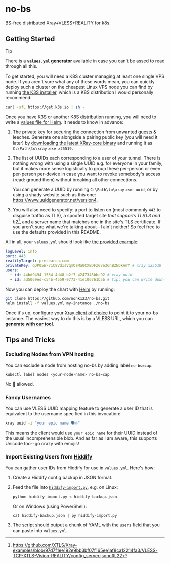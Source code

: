 # no-bs

BS-free distributed Xray+VLESS+REALITY for k8s.

## Getting Started

> [!TIP]
> There is a [**`values.yml` generator**](https://no-bs.ru/#values-yml-generator) available in case you can't be assed to read through all this.

To get started, you will need a K8S cluster managing at least one single VPS node. If you aren't sure what any of these words mean, you can quickly deploy such a cluster on the cheapest Linux VPS node you can find by running [the K3S installer](https://docs.k3s.io/quick-start), which is a K8S distribution I would personally recommend:

```sh
curl -sfL https://get.k3s.io | sh -
```

Once you have K3S or another K8S distribution running, you will need to write a [values file for Helm](https://helm.sh/docs/chart_template_guide/values_files). It needs to know in advance:

1. The private key for securing the connection from unwanted guests & leeches. Generate one alongside a pairing public key (you will need it later) by [downloading the latest XRay-core binary](https://github.com/XTLS/Xray-core/releases) and running it as `C:\Path\to\xray.exe x25519`.
2. The list of UUIDs each corresponding to a user of your tunnel. There is nothing wrong with using a single UUID e.g. for everyone in your family, but it makes more sense logistically to group these per-person or even per-person per-device in case you want to revoke somebody's access (read: ground them) without breaking all other connections.

   You can generate a UUID by running `C:\Path\to\xray.exe uuid`, or by using a shady website such as this one: <https://www.uuidgenerator.net/version4>.
3. You will also need to specify: a port to listen on (most commonly `443` to disguise traffic as TLS), a spoofed target site *that supports TLS1.3 and h2*[^tls], and a server name that matches one in the site's TLS certificate. If you aren't sure what we're talking about--I ain't neither! So feel free to use the defaults provided in this README.

All in all, your `values.yml` should look like [the provided example](values.example.yml):

```yml
logLevel: info
port: 443
realityTarget: presearch.com
privateKey: qDP05W-71C8VdIsVqmOsMa0CXBDFzG7e36hBZNDkAmY # xray x25519
users:
  - id: 44bd9494-1534-4d48-b2f7-4247343bbc92 # xray uuid
  - id: ad5069ed-c54b-4559-9773-41e106761b5b # tip: you can write down the peer's name in a comment
```

Now you can deploy the chart with [Helm](https://helm.sh/docs/intro/quickstart) by running:

```sh
git clone https://github.com/nonk123/no-bs.git
helm install -f values.yml my-instance ./no-bs
```

Once it's up, configure your [Xray client of choice](https://github.com/XTLS/Xray-core#gui-clients) to point it to your no-bs instance. The easiest way to do this is by a VLESS URL, which you can [**generate with our tool**](https://no-bs.ru/#vless-url-generator).

[^tls]: <https://github.com/XTLS/Xray-examples/blob/97d7f1ee192e9bb3bf07f165ee1af8ca12214fa3/VLESS-TCP-XTLS-Vision-REALITY/config_server.jsonc#L22>

## Tips and Tricks

### Excluding Nodes from VPN hosting

You can exclude a node from hosting no-bs by adding label `no-bs=cap`:

```sh
kubectl label nodes <your-node-name> no-bs=cap
```

No 🧢 allowed.

### Fancy Usernames

You can use VLESS UUID mapping feature to generate a user ID that is equivalent to the username specified in this invocation:

```sh
xray uuid -i "your epic name 🗣️🔥"
```

This means the client would use `your epic name` for their UUID instead of the usual incomprehensible blob. And as far as I am aware, this supports Unicode too--go crazy with emojis!

### Import Existing Users from [Hiddify](https://hiddify.com)

You can gather user IDs from Hiddify for use in `values.yml`. Here's how:

1. Create a Hiddify config backup in JSON format.
2. Feed the file into [`hiddify-import.py`](hiddify-import.py), e.g. on Linux:

   ```sh
   python hiddify-import.py < hiddify-backup.json
   ```

   Or on Windows (using PowerShell):

   ```pwsh
   cat hiddify-backup.json | py hiddify-import.py
   ```

3. The script should output a chunk of YAML with the `users` field that you can paste into `values.yml`.
